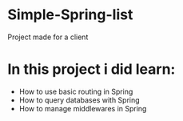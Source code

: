 # Simple-Spring-list
Project made for a client

# In this project i did learn:
- How to use basic routing in Spring
- How to query databases with Spring
- How to manage middlewares in Spring
